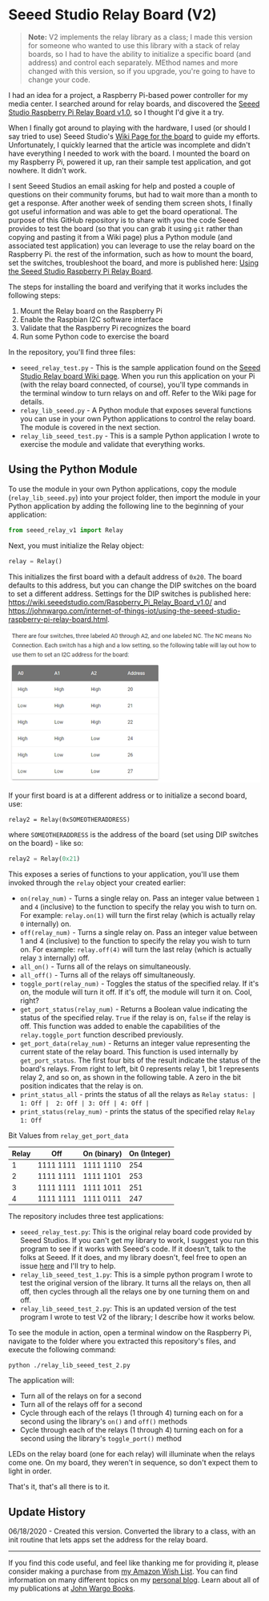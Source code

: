 # Seeed Studio Relay Board (V2)

> **Note:** V2 implements the relay library as a class; I made this version for someone who wanted to use this library with a stack of relay boards, so I had to have the ability to initialize a specific board (and address) and control each separately. MEthod names and more changed with this version, so if you upgrade, you're going to have to change your code.

I had an idea for a project, a Raspberry Pi-based power controller for my media center. I searched around for relay boards, and discovered the [Seeed Studio Raspberry Pi Relay Board v1.0](https://www.seeedstudio.com/Raspberry-Pi-Relay-Board-v1.0-p-2409.html), so I thought I'd give it a try.

When I finally got around to playing with the hardware, I used (or should I say tried to use) Seeed Studio's [Wiki Page for the board](http://wiki.seeed.cc/Raspberry_Pi_Relay_Board_v1.0/) to guide my efforts. Unfortunately, I quickly learned that the article was incomplete and didn't have everything I needed to work with the board. I mounted the board on my Raspberry Pi, powered it up, ran their sample test application, and got nowhere. It didn't work.

I sent Seeed Studios an email asking for help and posted a couple of questions on their community forums, but had to wait more than a month to get a response. After another week of sending them screen shots, I finally got useful information and was able to get the board operational. The purpose of this GitHub repository is to share with you the code Seeed provides to test the board (so that you can grab it using `git` rather than copying and pasting it from a Wiki page) plus a Python module (and associated test application) you can leverage to use the relay board on the Raspberry Pi. the rest of the information, such as how to mount the board, set the switches, troubleshoot the board, and more is published here: [Using the Seeed Studio Raspberry Pi Relay Board](https://johnwargo.com/internet-of-things-iot/using-the-seeed-studio-raspberry-pi-relay-board.html). 

The steps for installing the board and verifying that it works includes the following steps:

1.	Mount the Relay board on the Raspberry Pi
2.	Enable the Raspbian I2C software interface
3.	Validate that the Raspberry Pi recognizes the board
4.	Run some Python code to exercise the board 

In the repository, you'll find three files:

+	`seeed_relay_test.py` - This is the sample application found on the [Seeed Studio Relay board Wiki page](http://wiki.seeed.cc/Raspberry_Pi_Relay_Board_v1.0/). When you run this application on your Pi (with the relay board connected, of course), you'll type commands in the terminal window to turn relays on and off. Refer to the Wiki page for details. 
+	`relay_lib_seeed.py` - A Python module that exposes several functions you can use in your own Python applications to control the relay board. The module is covered in the next section.
+	`relay_lib_seeed_test.py` - This is a sample Python application I wrote to exercise the module and validate that everything works.

## Using the Python Module

To use the module in your own Python applications, copy the module (`relay_lib_seeed.py`) into your project folder, then import the module in your Python application by adding the following line to the beginning of your application:

```python
from seeed_relay_v1 import Relay
```

Next, you must initialize the Relay object:

```python
relay = Relay()
```

This initializes the first board with a default address of `0x20`.  The board defaults to this address, but you can change the DIP switches on the board to set a different address. Settings for the DIP switches is published here: https://wiki.seeedstudio.com/Raspberry_Pi_Relay_Board_v1.0/ and https://johnwargo.com/internet-of-things-iot/using-the-seeed-studio-raspberry-pi-relay-board.html. 

![Address Settings](images/dip-settings.png)

If your first board is at a different address or to initialize a second board, use:

```
relay2 = Relay(0xSOMEOTHERADDRESS)
```

where `SOMEOTHERADDRESS` is the address of the board (set using DIP switches on the board) - like so:

```python
relay2 = Relay(0x21)
```

This exposes a series of functions to your application, you'll use them invoked through the `relay` object your created earlier:

- `on(relay_num)` - Turns a single relay on. Pass an integer value between `1` and `4` (inclusive) to the function to specify the relay you wish to turn on. For example: `relay.on(1)` will turn the first relay (which is actually relay `0` internally) on.
- `off(relay_num)` - Turns a single relay on. Pass an integer value between 1 and 4 (inclusive) to the function to specify the relay you wish to turn on. For example: `relay.off(4)` will turn the last relay (which is actually relay `3` internally) off.
- `all_on()` - Turns all of the relays on simultaneously.    
- `all_off()` - Turns all of the relays off simultaneously.
- `toggle_port(relay_num)` - Toggles the status of the specified relay. If it's on, the module will turn it off. If it's off, the module will turn it on. Cool, right?
- `get_port_status(relay_num)` - Returns a Boolean value indicating the status of the specified relay. `True` if the relay is on, `false` if the relay is off. This function was added to enable the capabilities of the `relay.toggle_port` function described previously.
- `get_port_data(relay_num)` - Returns an integer value representing the current state of the relay board. This function is used internally by `get_port_status`. The first four bits of the result indicate the status of the board's relays. From right to left, bit 0 represents relay 1, bit 1 represents relay 2, and so on, as shown in the following table. A zero in the bit position indicates that the relay is on.
- `print_status_all` - prints the status of all the relays as `Relay status: | 1: Off |  2: Off | 3: Off | 4: Off |`
- `print_status(relay_num)` - prints the status of the specified relay  `Relay 1: Off`

Bit Values from `relay_get_port_data`

| Relay | Off       | On (binary) | On (Integer) |
|-------|-----------|-------------|--------------|
| 1     | 1111 1111 | 1111 1110   | 254          |
| 2     | 1111 1111 | 1111 1101   | 253          |
| 3     | 1111 1111 | 1111 1011   | 251          |
| 4     | 1111 1111 | 1111 0111   | 247          |

The repository includes three test applications:

- `seeed_relay_test.py`:  This is the original relay board  code provided by Seeed Studios. If you can't get my library to work, I suggest you run this program to see if it works with Seeed's code. If it doesn't, talk to the folks at Seeed. If it does, and my library doesn't, feel free to open an issue [here](https://github.com/johnwargo/seeed-studio-relay-v2/issues) and I'll try to help.
- `relay_lib_seeed_test_1.py`:  This is a simple python program I wrote to test the original version of the library. It turns all the relays on, then all off, then cycles through all the relays one by one turning them on and off. 
- `relay_lib_seeed_test_2.py`:  This is an updated version of the test program I wrote to test V2 of the library; I describe how it works below. 

To see the module in action, open a terminal window on the Raspberry Pi, navigate to the folder where you extracted this repository's files, and execute the following command:

	python ./relay_lib_seeed_test_2.py

The application will:

+	Turn all of the relays on for a second
+	Turn all of the relays off for a second
+	Cycle through each of the relays (1 through 4) turning each on for a second using the library's `on()` and `off()` methods
+	Cycle through each of the relays (1 through 4) turning each on for a second using the library's `toggle_port()` method

LEDs on the relay board (one for each relay) will illuminate when the relays come one. On my board, they weren't in sequence, so don't expect them to light in order.

That's it, that's all there is to it.

## Update History

06/18/2020 - Created this version. Converted the library to a class, with an init routine that lets apps set the address for the relay board.

***

If you find this code useful, and feel like thanking me for providing it, please consider making a purchase from [my Amazon Wish List](https://amzn.com/w/1WI6AAUKPT5P9). You can find information on many different topics on my [personal blog](http://www.johnwargo.com). Learn about all of my publications at [John Wargo Books](http://www.johnwargobooks.com).
